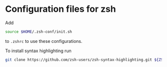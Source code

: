 # Configuration files for zsh

Add

```zsh
source $HOME/.zsh-conf/init.sh
```

to `.zshrc` to use these configurations.

To install syntax highlighting run

```zsh
git clone https://github.com/zsh-users/zsh-syntax-highlighting.git ${ZSH_CUSTOM:-~/.oh-my-zsh/custom}/plugins/zsh-syntax-highlighting
```
